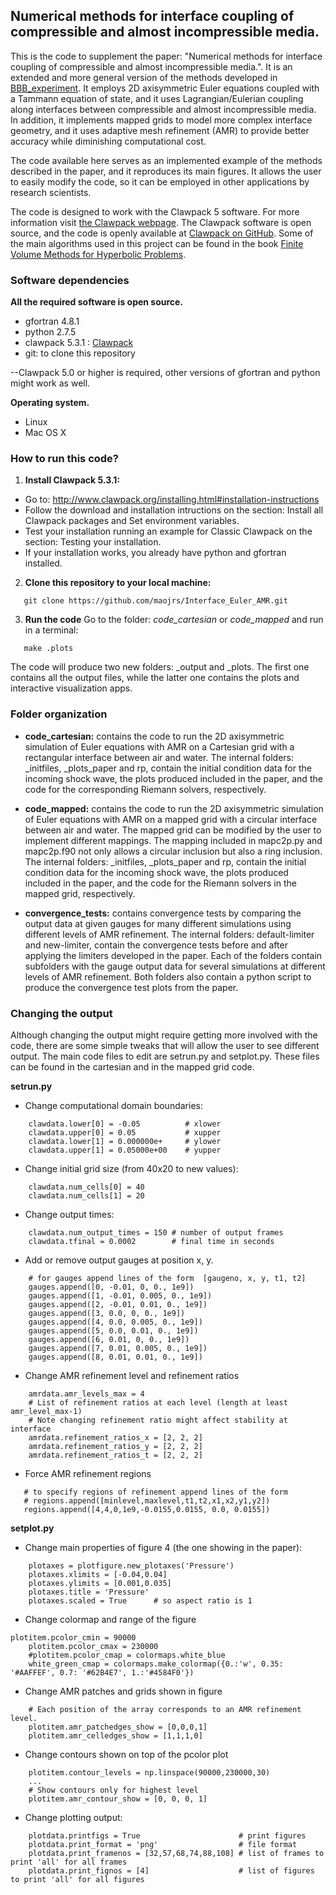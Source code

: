 ## Numerical methods for interface coupling of compressible and almost incompressible media.

This is the code to supplement the paper: "Numerical methods for interface coupling of compressible and almost incompressible media.". It is an extended and more general version of the methods developed in [BBB_experiment](https://github.com/maojrs/BBB_experiment). It employs 2D axisymmetric Euler equations coupled with a Tammann equation of state, and it uses Lagrangian/Eulerian coupling along interfaces between compressible and almost incompressible media. In addition, it implements mapped grids to model more complex interface geometry, and it uses adaptive mesh refinement (AMR) to provide better accuracy while diminishing computational cost.

The code available here serves as an implemented example of the methods described in the paper, and it reproduces its main figures. It allows the user to easily modify the code, so it can be employed in other applications by research scientists. 

The code is designed to work with the Clawpack 5 software. For more information visit [the Clawpack webpage](http://www.clawpack.org/ ). The Clawpack software is open source, and the code is openly available at [Clawpack on GitHub](https://github.com/clawpack/clawpack). Some of the main algorithms used in this project can be found in the book [Finite Volume Methods for Hyperbolic Problems](http://depts.washington.edu/clawpack/book.html).

### Software dependencies
**All the required software is open source.**
* gfortran 4.8.1 
* python 2.7.5
* clawpack 5.3.1 : [Clawpack](http://www.clawpack.org/ )
* git: to clone this repository

--Clawpack 5.0 or higher is required, other versions of gfortran and python might work as well.

**Operating system.**
* Linux
* Mac OS X

### How to run this code?
1. **Install Clawpack 5.3.1:**
  * Go to: http://www.clawpack.org/installing.html#installation-instructions
  * Follow the download and installation intructions on the section: Install all Clawpack packages and Set environment variables.
  * Test your installation running an example for Classic Clawpack on the section: Testing your installation.
  * If your installation works, you already have python and gfortran installed.

2. **Clone this repository to your local machine:**

 ```
    git clone https://github.com/maojrs/Interface_Euler_AMR.git
 ```

3. **Run the code**
Go to the folder: *code_cartesian* or *code_mapped* and run in a terminal:

 ```
    make .plots
 ```

The code will produce two new folders: _output and _plots. The first one contains all the output files, while the latter one contains the plots and interactive visualization apps.

### Folder organization

* **code_cartesian:** contains the code to run the 2D axisymmetric simulation of Euler equations with AMR on a Cartesian grid with a rectangular interface between air and water. The internal folders: _initfiles, _plots_paper and rp, contain the initial condition data for the incoming shock wave, the plots produced included in the paper, and the code for the corresponding Riemann solvers, respectively.

* **code_mapped:**  contains the code to run the 2D axisymmetric simulation of Euler equations with AMR on a mapped grid with a circular interface between air and water. The mapped grid can be modified by the user to implement different mappings. The mapping included in mapc2p.py and mapc2p.f90 not only allows a circular inclusion but also a ring inclusion. The internal folders: _initfiles, _plots_paper and rp, contain the initial condition data for the incoming shock wave, the plots produced included in the paper, and the code for the Riemann solvers in the mapped grid, respectively.

* **convergence_tests:** contains convergence tests by comparing the output data at given gauges for many different simulations using different levels of AMR refinement. The internal folders: default-limiter and new-limiter, contain the convergence tests before and after applying the limiters developed in the paper. Each of the folders contain subfolders with the gauge output data for several simulations at different levels of AMR refinement. Both folders also contain a python script to produce the convergence test plots from the paper. 

### Changing the output
Although changing the output might require getting more involved with the code, there are some simple tweaks that will allow the user to see different output. The main code files to edit are setrun.py and setplot.py. These files can be found in the cartesian and in the mapped grid code.

**setrun.py**

* Change computational domain boundaries:

```
    clawdata.lower[0] = -0.05          # xlower
    clawdata.upper[0] = 0.05           # xupper
    clawdata.lower[1] = 0.000000e+     # ylower
    clawdata.upper[1] = 0.05000e+00    # yupper
```

* Change initial grid size (from 40x20 to new values):

```
    clawdata.num_cells[0] = 40
    clawdata.num_cells[1] = 20
```

* Change output times:

```
    clawdata.num_output_times = 150 # number of output frames
    clawdata.tfinal = 0.0002        # final time in seconds
```

* Add or remove output gauges at position x, y.
```
    # for gauges append lines of the form  [gaugeno, x, y, t1, t2]
    gauges.append([0, -0.01, 0, 0., 1e9])
    gauges.append([1, -0.01, 0.005, 0., 1e9])
    gauges.append([2, -0.01, 0.01, 0., 1e9])
    gauges.append([3, 0.0, 0, 0., 1e9])
    gauges.append([4, 0.0, 0.005, 0., 1e9])
    gauges.append([5, 0.0, 0.01, 0., 1e9])
    gauges.append([6, 0.01, 0, 0., 1e9])
    gauges.append([7, 0.01, 0.005, 0., 1e9])
    gauges.append([8, 0.01, 0.01, 0., 1e9])
```

* Change AMR refinement level and refinement ratios
```
    amrdata.amr_levels_max = 4
    # List of refinement ratios at each level (length at least amr_level_max-1)
    # Note changing refinement ratio might affect stability at interface
    amrdata.refinement_ratios_x = [2, 2, 2]
    amrdata.refinement_ratios_y = [2, 2, 2]
    amrdata.refinement_ratios_t = [2, 2, 2]
 ```
 
 * Force AMR refinement regions
 ```
    # to specify regions of refinement append lines of the form
    # regions.append([minlevel,maxlevel,t1,t2,x1,x2,y1,y2])
    regions.append([4,4,0,1e9,-0.0155,0.0155, 0.0, 0.0155])
```


**setplot.py**

* Change main properties of figure 4 (the one showing in the paper):
```
    plotaxes = plotfigure.new_plotaxes('Pressure')
    plotaxes.xlimits = [-0.04,0.04] 
    plotaxes.ylimits = [0.001,0.035]
    plotaxes.title = 'Pressure'
    plotaxes.scaled = True      # so aspect ratio is 1   
 ``` 
 
* Change colormap and range of the figure
```
plotitem.pcolor_cmin = 90000
    plotitem.pcolor_cmax = 230000
    #plotitem.pcolor_cmap = colormaps.white_blue
    white_green_cmap = colormaps.make_colormap({0.:'w', 0.35: '#AAFFEF', 0.7: '#62B4E7', 1.:'#4584F0'})
```
 
* Change AMR patches and grids shown in figure
```
    # Each position of the array corresponds to an AMR refinement level.
    plotitem.amr_patchedges_show = [0,0,0,1] 
    plotitem.amr_celledges_show = [1,1,1,0] 
```
 
* Change contours shown on top of the pcolor plot
```
    plotitem.contour_levels = np.linspace(90000,230000,30)
    ...
    # Show contours only for highest level 
    plotitem.amr_contour_show = [0, 0, 0, 1]
```
 
* Change plotting output:
```
    plotdata.printfigs = True                      # print figures
    plotdata.print_format = 'png'                  # file format
    plotdata.print_framenos = [32,57,68,74,88,108] # list of frames to print 'all' for all frames
    plotdata.print_fignos = [4]                    # list of figures to print 'all' for all figures
```
